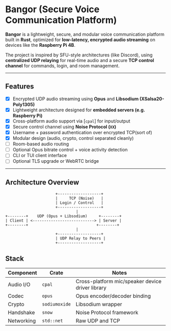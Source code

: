 # Bangor (Secure Voice Communication Platform)

**Bangor** is a lightweight, secure, and modular voice communication platform built in **Rust**, optimized for **low-latency, encrypted audio streaming** on devices like the **Raspberry Pi 4B**.

The project is inspired by SFU-style architectures (like Discord), using **centralized UDP relaying** for real-time audio and a secure **TCP control channel** for commands, login, and room management.

---

## Features

- [x] Encrypted UDP audio streaming using **Opus** and **Libsodium (XSalsa20-Poly1305)**
- [x] Lightweight architecture designed for **embedded servers (e.g. Raspberry Pi)**
- [x] Cross-platform audio support via [`cpal`] for input/output
- [x] Secure control channel using **Noise Protocol (`XX`)**
- [x] Username + password authentication over encrypted TCP(sort of)
- [x] Modular design (audio, crypto, control separated cleanly)
- [ ] Room-based audio routing
- [ ] Optional Opus bitrate control + voice activity detection
- [ ] CLI or TUI client interface
- [ ] Optional TLS upgrade or WebRTC bridge

---

## Architecture Overview

```plaintext
                      +-------------------+
                      |     TCP (Noise)   |
                      | Login / Control   |
                      +-------------------+
                               |
+--------+    UDP (Opus + Libsodium)     +--------+
| Client | <---------------------------> | Server |
+--------+                              +--------+
                               |
                      +-------------------+
                      | UDP Relay to Peers |
                      +-------------------+

```
## Stack

| Component  | Crate         | Notes                                              |
| ---------- | ------------- | ----------------------------                       |
| Audio I/O  | `cpal`        | Cross-platform mic/speaker device driver library   |
| Codec      | `opus`        | Opus encoder/decoder binding                       |
| Crypto     | `sodiumoxide` | Libsodium wrapper                                  |
| Handshake  | `snow`        | Noise Protocol framework                           |
| Networking | `std::net`    | Raw UDP and TCP                                    |
